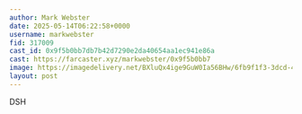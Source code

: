 ```yaml
---
author: Mark Webster
date: 2025-05-14T06:22:58+0000
username: markwebster
fid: 317009
cast_id: 0x9f5b0bb7db7b42d7290e2da40654aa1ec941e86a
cast: https://farcaster.xyz/markwebster/0x9f5b0bb7
image: https://imagedelivery.net/BXluQx4ige9GuW0Ia56BHw/6fb9f1f3-3dcd-4769-e5c8-fb731d53cc00/original
layout: post
---
```


DSH

<img src='https://imagedelivery.net/BXluQx4ige9GuW0Ia56BHw/6fb9f1f3-3dcd-4769-e5c8-fb731d53cc00/original' alt='' referrerpolicy='no-referrer'/>
